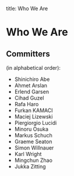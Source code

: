 title: Who We Are

# Who We Are

## Committers

 (in alphabetical order):  

* Shinichiro Abe <shinichiro>
* Ahmet Arslan <iorixxx>
* Erlend Garsen <ridder>
* Cihad Guzel <cguzel>
* Rafa Haro <rharo>
* Furkan KAMACI <kamaci>
* Maciej Lizewski <mlizewski>
* Piergiorgio Lucidi <piergiorgio>
* Minoru Osuka <minoru>
* Markus Schuch <schuch>
* Graeme Seaton <graemes>
* Simon Willnauer <simonw>
* Karl Wright <kwright>
* Mingchun Zhao <mingchun>
* Jukka Zitting <jukka>
